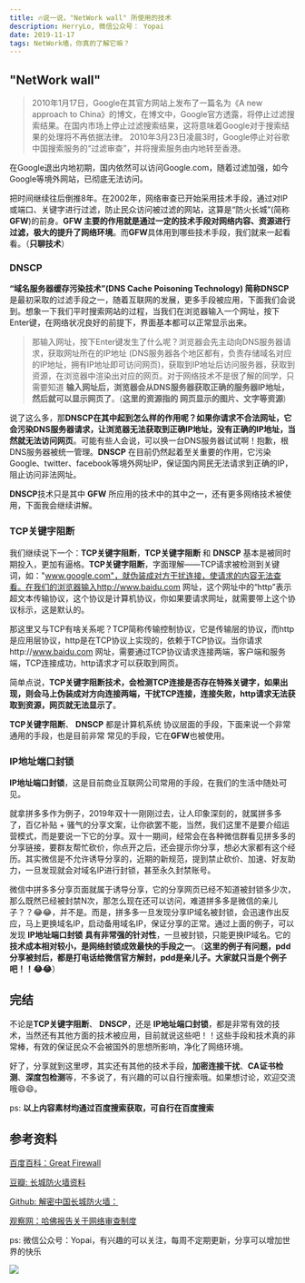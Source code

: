 ```yaml
---
title: 🔥说一说，"NetWork wall" 所使用的技术
description: HerryLo, 微信公众号： Yopai
date: 2019-11-17
tags: NetWork墙，你真的了解它嘛？
---
```


## "NetWork wall"

> 2010年1月17日，Google在其官方网站上发布了一篇名为《A new approach to China》的博文，在博文中，Google官方透露，将停止过滤搜索结果。在国内市场上停止过滤搜索结果，这将意味着Google对于搜索结果的处理将不再依据法律。
> 2010年3月23日凌晨3时，Google停止对谷歌中国搜索服务的“过滤审查”，并将搜索服务由内地转至香港。

在Google退出内地初期，国内依然可以访问Google.com，随着过滤加强，如今Google等境外网站，已彻底无法访问。

把时间继续往后倒推8年。在2002年，网络审查已开始采用技术手段，通过对IP或端口、关键字进行过滤，防止民众访问被过滤的网站，这算是“防火长城”(简称**GFW**)的前身。**GFW 主要的作用就是通过一定的技术手段对网络内容、资源进行过滤，极大的提升了网络环境**。而**GFW**具体用到哪些技术手段，我们就来一起看看。（**只聊技术**）

### DNSCP

**“域名服务器缓存污染技术”(DNS Cache Poisoning Technology) 简称DNSCP** 是最初采取的过滤手段之一，随着互联网的发展，更多手段被应用，下面我们会说到。想象一下我们平时搜索网站的过程，当我们在浏览器输入一个网址，按下Enter键，在网络状况良好的前提下，界面基本都可以正常显示出来。

> 那输入网址，按下Enter键发生了什么呢？浏览器会先主动向DNS服务器请求，获取网址所在的IP地址 (DNS服务器各个地区都有，负责存储域名对应的IP地址，拥有IP地址即可访问网页)，获取到IP地址后访问服务器，获取到资源，在浏览器中渲染出对应的网页。对于网络技术不是很了解的同学，只需要知道
**输入网址后，浏览器会从DNS服务器获取正确的服务器IP地址，然后就可以显示网页了**。(**这里的资源指的 网页显示的图片、文字等资源**)

说了这么多，那**DNSCP在其中起到怎么样的作用呢？如果你请求不合法网址，它会污染DNS服务器请求，让浏览器无法获取到正确IP地址，没有正确的IP地址，当然就无法访问网页**。可能有些人会说，可以换一台DNS服务器试试啊！抱歉，根DNS服务器被统一管理。**DNSCP** 在目前仍然起着至关重要的作用，它污染Google、twitter、facebook等境外网址IP，保证国内网民无法请求到正确的IP，阻止访问非法网址。

**DNSCP**技术只是其中 **GFW** 所应用的技术中的其中之一，还有更多网络技术被使用，下面我会继续讲解。

### TCP关键字阻断

我们继续说下一个：**TCP关键字阻断**，**TCP关键字阻断** 和 **DNSCP** 基本是被同时期投入，更加有逼格。**TCP关键字阻断**，字面理解——TCP请求被检测到关键词，如："www.google.com"，就伪装成对方干扰连接，使请求的内容无法查看。在我们的浏览器输入http://www.baidu.com 网址，这个网址中的“http”表示超文本传输协议，这个协议是计算机协议，你如果要请求网址，就需要带上这个协议标示，这是默认的。

那这里又与TCP有啥关系呢？TCP简称传输控制协议，它是传输层的协议，而http是应用层协议，http是在TCP协议上实现的，依赖于TCP协议。当你请求http://www.baidu.com 网址，需要通过TCP协议请求连接两端，客户端和服务端，TCP连接成功，http请求才可以获取到网页。

简单点说，**TCP关键字阻断技术，会检测TCP连接是否存在特殊关键字，如果出现，则会马上伪装成对方向连接两端，干扰TCP连接，连接失败，http请求无法获取到资源，网页就无法显示了**。

**TCP关键字阻断**、 **DNSCP** 都是计算机系统 协议层面的手段，下面来说一个非常通用的手段，也是目前非常 常见的手段，它在**GFW**也被使用。

### IP地址端口封锁

**IP地址端口封锁**，这是目前商业互联网公司常用的手段，在我们的生活中随处可见。

就拿拼多多作为例子，2019年双十一刚刚过去，让人印象深刻的，就属拼多多了，百亿补贴 + 骚气的分享文案，让你欲罢不能，当然，我们这里不是要介绍运营模式，而是要说一下它的分享。双十一期间，经常会在各种微信群看见拼多多的 分享链接，要群友帮忙砍价，你点开之后，还会提示你分享，想必大家都有这个经历。其实微信是不允许诱导分享的，近期的新规范，提到禁止砍价、加速、好友助力，一旦发现就会对域名IP进行封锁，甚至永久封禁账号。

微信中拼多多分享页面就属于诱导分享，它的分享网页已经不知道被封锁多少次，那么既然已经被封禁N次，那怎么现在还可以访问，难道拼多多是微信的亲儿子？？😂😂，并不是。而是，拼多多一旦发现分享IP域名被封锁，会迅速作出反应，马上更换域名IP，启动备用域名IP，保证分享的正常。通过上面的例子，可以发现 **IP地址端口封锁** **具有非常强的针对性**，一旦被封锁，只能更换IP域名。它的**技术成本相对较小，是网络封锁成效最快的手段之一**。（**这里的例子有问题，pdd分享被封后，都是打电话给微信官方解封，pdd是亲儿子。大家就只当是个例子吧！！😂😂**）

## 完结

不论是**TCP关键字阻断**、 **DNSCP**，还是 **IP地址端口封锁**，都是非常有效的技术，当然还有其他方面的技术被应用，目前就说这些吧！！这些手段和技术真的非常棒，有效的保证民众不会被国外的思想所影响，净化了网络环境。

好了，分享就到这里啰，其实还有其他的技术手段，**加密连接干扰**、**CA证书检测**、**深度包检测**等，不多说了，有兴趣的可以自行搜索哦。如果想讨论，欢迎交流哦😄😄。

ps: **以上内容素材均通过百度搜索获取，可自行在百度搜索**

## 参考资料

[百度百科：Great Firewall](https://baike.baidu.com/item/Great%20Firewall?fromtitle=%E9%98%B2%E7%81%AB%E9%95%BF%E5%9F%8E&fromid=17968000#reference-[2]-987882-wrap)

[豆瓣: 长城防火墙资料](https://www.douban.com/note/702674531/)

[Github: 解密中国长城防火墙：](https://github.com/ckjbug/Hacking/blob/master/Dark%20Web/What%20is%20GWF%3F.md)

[观察网：哈佛报告关于网络审查制度](https://www.guancha.cn/JinJiaLi/2013_10_24_180848.shtml)

ps: 微信公众号：Yopai，有兴趣的可以关注，每周不定期更新，分享可以增加世界的快乐

![](/webChat1.png)
